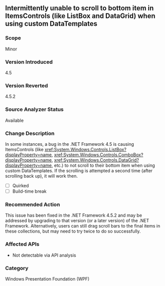 ## Intermittently unable to scroll to bottom item in ItemsControls (like ListBox and DataGrid) when using custom DataTemplates

### Scope
Minor

### Version Introduced
4.5

### Version Reverted
4.5.2

### Source Analyzer Status
Available

### Change Description

In some instances, a bug in the .NET Framework 4.5 is causing ItemsControls
(like <xref:System.Windows.Controls.ListBox?displayProperty=name>,
<xref:System.Windows.Controls.ComboBox?displayProperty=name>,
<xref:System.Windows.Controls.DataGrid?displayProperty=name>, etc.)
to not scroll to their bottom item when using custom DataTemplates. If the
scrolling is attempted a second time (after scrolling back up), it will work
then.

- [ ] Quirked
- [ ] Build-time break

### Recommended Action

This issue has been fixed in the .NET Framework 4.5.2 and may be addressed by
upgrading to that version (or a later version) of the .NET Framework.
Alternatively, users can still drag scroll bars to the final items in these
collections, but may need to try twice to do so successfully.

### Affected APIs
* Not detectable via API analysis

### Category
Windows Presentation Foundation (WPF)

<!--
    ### Notes
    This is difficult to detect with ApiPort because we can't know which of all ItemsControl instances have custom data templates that would make them susceptible to this. We should learn more about the issue to understand whether or not an analyzer could do a better job.
-->

<!-- breaking change id: 113 -->
